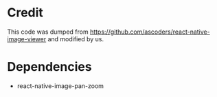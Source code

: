 # Credit

This code was dumped from https://github.com/ascoders/react-native-image-viewer and modified by us.

# Dependencies

- react-native-image-pan-zoom
